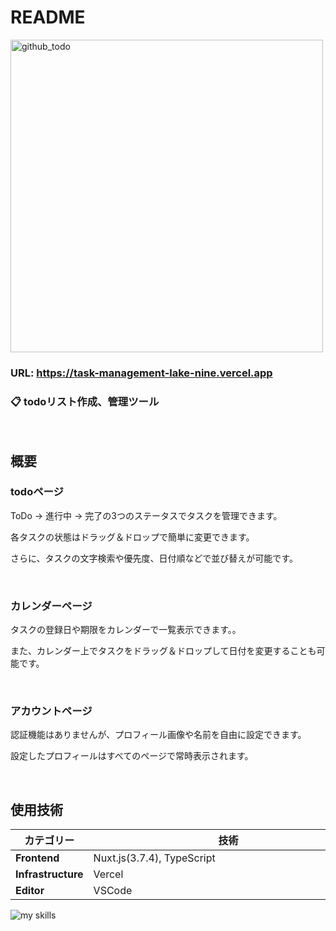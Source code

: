 # README

<img width="500" alt="github_todo" src="https://github.com/user-attachments/assets/82d31e60-a870-42dc-a6cd-4fd1381a5ad9" />

### URL: https://task-management-lake-nine.vercel.app

### 📋 todoリスト作成、管理ツール
<br>

## 概要

### todoページ

ToDo → 進行中 → 完了の3つのステータスでタスクを管理できます。

各タスクの状態はドラッグ＆ドロップで簡単に変更できます。

さらに、タスクの文字検索や優先度、日付順などで並び替えが可能です。

<br>

### カレンダーページ

タスクの登録日や期限をカレンダーで一覧表示できます。。

また、カレンダー上でタスクをドラッグ＆ドロップして日付を変更することも可能です。

<br>

### アカウントページ

認証機能はありませんが、プロフィール画像や名前を自由に設定できます。

設定したプロフィールはすべてのページで常時表示されます。

<br>

## 使用技術
| カテゴリー　　            | 技術　　　　　　　　　　　　　　　　　　　　　　　　　　   |
|---------------------|------------------- |
| **Frontend**       | Nuxt.js(3.7.4), TypeScript  |
| **Infrastructure** | Vercel     　　　　　 |
| **Editor**         | VSCode              |

<img alt="my skills" src="https://skillicons.dev/icons?theme=dark&perline=7&i=html,css,scss,ts,vue,nuxt,vercel,illustrator,svg,vscode,github" />
